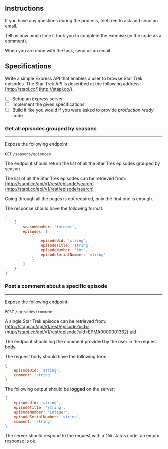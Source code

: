 
## Instructions

If you have any questions during the process, feel free to ask and send an email.

Tell us how much time it took you to complete the exercise (in the code as a comment).

When you are done with the task, send us an email.

## Specifications

Write a simple Express API that enables a user to browse Star Trek episodes.
The Star Trek API is described at the following address: [http://stapi.co/](http://stapi.co/).

- [ ]  Setup an *Express* server
- [ ]  Implement the given specifications
- [ ]  Build it like you would if you were asked to provide *production ready* code

### Get all episodes grouped by seasons

---

Expose the following endpoint:

`GET` `/seasons/episodes` 

The endpoint should return the list of all the Star Trek episodes grouped by season.

The list of all the Star Trek episodes can be retrieved from:
[http://stapi.co/api/v1/rest/episode/search](http://stapi.co/api/v1/rest/episode/search)

Going through all the pages is not required, only the first one is enough.

The response should have the following format:

```jsx
[
	{
		seasonNumber: 'integer',
		episodes: [
			{
				episodeUid: 'string',
				episodeTitle: 'string',
				episodeNumber: 'int',
				episodeSerialNumber: 'string'
			}
		]	
	}
]
```

### Post a comment about a specific episode

---

Expose the following endpoint:

`POST` `/episodes/comment`

A single Star Trek episode can be retrieved from:
[http://stapi.co/api/v1/rest/episode?uid=](http://stapi.co/api/v1/rest/episode?uid=EPMA0000001362):uid

The endpoint should log the comment provided by the user in the request body.

The request body should have the following form:

```jsx
{
	episodeUid: 'string',
	comment: 'string'
}
```

The following output should be **logged** on the server:

```jsx
{
	episodeUid: 'string',
	episodeTitle: 'string',
	episodeNumber: 'integer',
	episodeSerialNumber: 'string',
	comment: 'string'
}
```

The server should respond to the request with a `200` status code, an empty response is ok.
